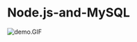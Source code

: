# Node.js-and-MySQL


<img src="https://github.com/BogieBogard/Node.js-and-MySQL/blob/master/README.GIF" alt="demo.GIF">
